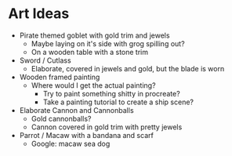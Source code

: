 # Art Ideas

- Pirate themed goblet with gold trim and jewels
  - Maybe laying on it's side with grog spilling out?
  - On a wooden table with a stone trim
- Sword / Cutlass
  - Elaborate, covered in jewels and gold, but the blade is worn
- Wooden framed painting
  - Where would I get the actual painting?
    - Try to paint something shitty in procreate?
    - Take a painting tutorial to create a ship scene?
- Elaborate Cannon and Cannonballs
  - Gold cannonballs?
  - Cannon covered in gold trim with pretty jewels
- Parrot / Macaw with a bandana and scarf
  - Google: macaw sea dog